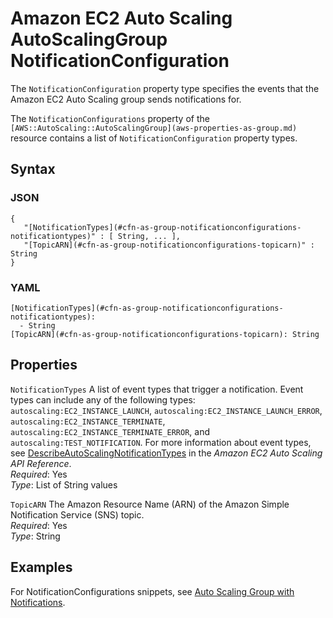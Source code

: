 # Amazon EC2 Auto Scaling AutoScalingGroup NotificationConfiguration<a name="aws-properties-as-notificationconfigurations"></a>

The `NotificationConfiguration` property type specifies the events that the Amazon EC2 Auto Scaling group sends notifications for\.

The `NotificationConfigurations` property of the `[AWS::AutoScaling::AutoScalingGroup](aws-properties-as-group.md)` resource contains a list of `NotificationConfiguration` property types\.

## Syntax<a name="w4ab1c21c10c36c13c50b7"></a>

### JSON<a name="aws-properties-as-notificationconfigurations-syntax.json"></a>

```
{
   "[NotificationTypes](#cfn-as-group-notificationconfigurations-notificationtypes)" : [ String, ... ],
   "[TopicARN](#cfn-as-group-notificationconfigurations-topicarn)" : String
}
```

### YAML<a name="aws-properties-as-notificationconfigurations-syntax.yaml"></a>

```
[NotificationTypes](#cfn-as-group-notificationconfigurations-notificationtypes):
  - String
[TopicARN](#cfn-as-group-notificationconfigurations-topicarn): String
```

## Properties<a name="w4ab1c21c10c36c13c50b9"></a>

`NotificationTypes`  <a name="cfn-as-group-notificationconfigurations-notificationtypes"></a>
A list of event types that trigger a notification\. Event types can include any of the following types: `autoscaling:EC2_INSTANCE_LAUNCH`, `autoscaling:EC2_INSTANCE_LAUNCH_ERROR`, `autoscaling:EC2_INSTANCE_TERMINATE`, `autoscaling:EC2_INSTANCE_TERMINATE_ERROR`, and `autoscaling:TEST_NOTIFICATION`\. For more information about event types, see [DescribeAutoScalingNotificationTypes](https://docs.aws.amazon.com/autoscaling/ec2/APIReference/API_DescribeAutoScalingNotificationTypes.html) in the *Amazon EC2 Auto Scaling API Reference*\.  
*Required*: Yes  
*Type*: List of String values

`TopicARN`  <a name="cfn-as-group-notificationconfigurations-topicarn"></a>
The Amazon Resource Name \(ARN\) of the Amazon Simple Notification Service \(SNS\) topic\.  
*Required*: Yes  
*Type*: String

## Examples<a name="w4ab1c21c10c36c13c50c11"></a>

For NotificationConfigurations snippets, see [Auto Scaling Group with Notifications](quickref-autoscaling.md#scenario-as-notification)\.